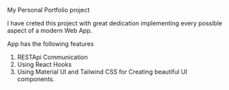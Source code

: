 My Personal Portfolio project

I have creted this project with great dedication implementing every possible aspect of a 
modern Web App.

App has the following features

1. RESTApi Communication
2. Using React Hooks
3. Using Material UI and Tailwind CSS for Creating beautiful UI components.